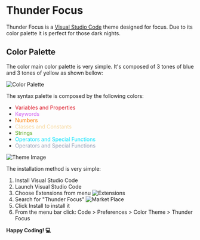 # Thunder Focus

Thunder Focus is a [Visual Studio Code](https://code.visualstudio.com) theme designed for focus. Due to its color palette it is perfect for those dark nights.

## Color Palette

The color main color palette is very simple. It's composed of 3 tones of blue and 3 tones of yellow as shown bellow:

![Color Palette](/images/palette.jpeg)

The syntax palette is composed by the following colors:

* <font color="#de1b2a">Variables and Properties</font>
* <font color="#d162f2">Keywords</font>
* <font color="#ff7c00">Numbers</font>
* <font color="#f7d89e">Classes and Constants</font>
* <font color="#51a316">Strings</font>
* <font color="#00e3ff">Operators and Special Functions</font>
* <font color="#949fb6">Operators and Special Functions</font>

![Theme Image](/images/theme-image.jpeg)

The installation method is very simple:

1. Install Visual Studio Code
2. Launch Visual Studio Code
3. Choose Extensions from menu
    ![Extensions](/images/extensions.jpeg)
4. Search for "Thunder Focus"
    ![Market Place](/images/marketplace.jpeg)
5. Click Install to install it
6. From the menu bar click: Code > Preferences > Color Theme > Thunder Focus

**Happy Coding! :computer:**
